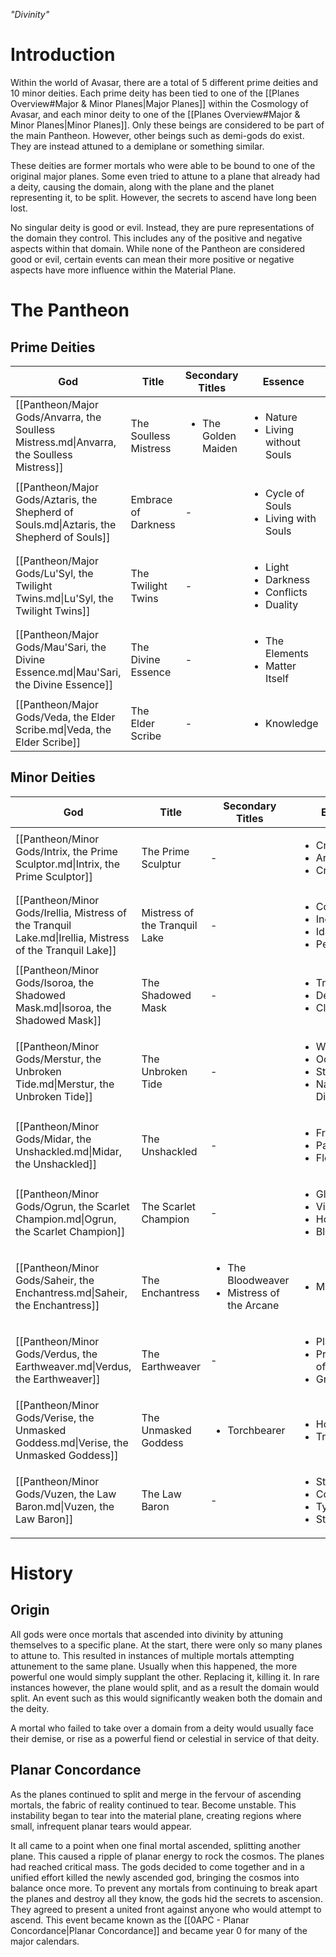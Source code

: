 *"Divinity"*
# Introduction
Within the world of Avasar, there are a total of 5 different prime deities and 10 minor deities. Each prime deity has been tied to one of the [[Planes Overview#Major & Minor Planes|Major Planes]] within the Cosmology of Avasar, and each minor deity to one of the [[Planes Overview#Major & Minor Planes|Minor Planes]]. Only these beings are considered to be part of the main Pantheon. However, other beings such as demi-gods do exist. They are instead attuned to a demiplane or something similar.

These deities are former mortals who were able to be bound to one of the original major planes. Some even tried to attune to a plane that already had a deity, causing the domain, along with the plane and the planet representing it, to be split. However, the secrets to ascend have long been lost.

No singular deity is good or evil. Instead, they are pure representations of the domain they control. This includes any of the positive and negative aspects within that domain. While none of the Pantheon are considered good or evil, certain events can mean their more positive or negative aspects have more influence within the Material Plane.
# The Pantheon
## Prime Deities
<!-- QueryToSerialize: TABLE WITHOUT ID file.link AS "God", title AS "Title", secondary_titles AS "Secondary Titles", essence AS "Essence", link(plane) AS "Plane" FROM #god AND #major_god WHERE title != null SORT file.link ASC -->
<!-- SerializedQuery: TABLE WITHOUT ID file.link AS "God", title AS "Title", secondary_titles AS "Secondary Titles", essence AS "Essence", link(plane) AS "Plane" FROM #god AND #major_god WHERE title != null SORT file.link ASC -->
| God                                                                                       | Title                 | Secondary Titles                    | Essence                                                                    | Plane                                                                                                                           |
| ----------------------------------------------------------------------------------------- | --------------------- | ----------------------------------- | -------------------------------------------------------------------------- | ------------------------------------------------------------------------------------------------------------------------------- |
| [[Pantheon/Major Gods/Anvarra, the Soulless Mistress.md\|Anvarra, the Soulless Mistress]] | The Soulless Mistress | <ul><li>The Golden Maiden</li></ul> | <ul><li>Nature</li><li>Living without Souls</li></ul>                      | [[Cosmology/Inner Planes/Vylmat, Plane of Life.md\|Vylmat, Plane of Life]]                                                      |
| [[Pantheon/Major Gods/Aztaris, the Shepherd of Souls.md\|Aztaris, the Shepherd of Souls]] | Embrace of Darkness   | \-                                  | <ul><li>Cycle of Souls</li><li>Living with Souls</li></ul>                 | [[Cosmology/Inner Planes/The Dark Beyond.md\|The Dark Beyond]]                                                                  |
| [[Pantheon/Major Gods/Lu'Syl, the Twilight Twins.md\|Lu'Syl, the Twilight Twins]]         | The Twilight Twins    | \-                                  | <ul><li>Light</li><li>Darkness</li><li>Conflicts</li><li>Duality</li></ul> | <ul><li>[[Cosmology/Inner Planes/Luminaria.md\|Luminaria]]</li><li>[[Cosmology/Inner Planes/Tenebris.md\|Tenebris]]</li></ul> |
| [[Pantheon/Major Gods/Mau'Sari, the Divine Essence.md\|Mau'Sari, the Divine Essence]]     | The Divine Essence    | \-                                  | <ul><li>The Elements</li><li>Matter Itself</li></ul>                       | [[Cosmology/Inner Planes/Elemental Plane of Chaos.md\|Elemental Plane of Chaos]]                                                |
| [[Pantheon/Major Gods/Veda, the Elder Scribe.md\|Veda, the Elder Scribe]]                 | The Elder Scribe      | \-                                  | <ul><li>Knowledge</li></ul>                                                | [[Cosmology/Inner Planes/Gnosis, Plane of Knowledge.md\|Gnosis, Plane of Knowledge]]                                            |
<!-- SerializedQuery END -->
## Minor Deities
<!-- QueryToSerialize: TABLE WITHOUT ID file.link AS "God", title AS "Title", secondary_titles AS "Secondary Titles", essence AS "Essence", link(plane) AS "Plane" FROM #god AND #minor_god WHERE title != null SORT file.link ASC -->
<!-- SerializedQuery: TABLE WITHOUT ID file.link AS "God", title AS "Title", secondary_titles AS "Secondary Titles", essence AS "Essence", link(plane) AS "Plane" FROM #god AND #minor_god WHERE title != null SORT file.link ASC -->
| God                                                                                                       | Title                         | Secondary Titles                                                 | Essence                                                                           | Plane                                                                                            |
| --------------------------------------------------------------------------------------------------------- | ----------------------------- | ---------------------------------------------------------------- | --------------------------------------------------------------------------------- | ------------------------------------------------------------------------------------------------ |
| [[Pantheon/Minor Gods/Intrix, the Prime Sculptor.md\|Intrix, the Prime Sculptor]]                         | The Prime Sculptur            | \-                                                               | <ul><li>Creativity</li><li>Art</li><li>Craftsmanship</li></ul>                    | [[Cosmology/Inner Planes/Sutya, Plane of Artisans.md\|Sutya, Plane of Artisans]]                 |
| [[Pantheon/Minor Gods/Irellia, Mistress of the Tranquil Lake.md\|Irellia, Mistress of the Tranquil Lake]] | Mistress of the Tranquil Lake | \-                                                               | <ul><li>Cooperation</li><li>Indifference</li><li>Idleness</li><li>Peace</li></ul> | [[Cosmology/Inner Planes/Kalament, Plane of Peace.md\|Kalament, Plane of Peace]]                 |
| [[Pantheon/Minor Gods/Isoroa, the Shadowed Mask.md\|Isoroa, the Shadowed Mask]]                           | The Shadowed Mask             | \-                                                               | <ul><li>Trickery</li><li>Deception</li><li>Cleverness</li></ul>                   | [[Cosmology/Inner Planes/Eatrev, Plane of Lies.md\|Eatrev, Plane of Lies]]                       |
| [[Pantheon/Minor Gods/Merstur, the Unbroken Tide.md\|Merstur, the Unbroken Tide]]                         | The Unbroken Tide             | \-                                                               | <ul><li>Weather</li><li>Oceans</li><li>Storms</li><li>Natural Disasters</li></ul> | [[Cosmology/Inner Planes/Terozin, Plane of Weather & Seas.md\|Terozin, Plane of Weather & Seas]] |
| [[Pantheon/Minor Gods/Midar, the Unshackled.md\|Midar, the Unshackled]]                                   | The Unshackled                | \-                                                               | <ul><li>Freedom</li><li>Pandemonium</li><li>Flexibility</li></ul>                 | [[Cosmology/Inner Planes/Kaos.md\|Kaos]]                                                         |
| [[Pantheon/Minor Gods/Ogrun, the Scarlet Champion.md\|Ogrun, the Scarlet Champion]]                       | The Scarlet Champion          | \-                                                               | <ul><li>Glory</li><li>Violence</li><li>Honor</li><li>Bloodshed</li></ul>          | [[Cosmology/Inner Planes/Stratosia, Plane of War.md\|Stratosia, Plane of War]]                   |
| [[Pantheon/Minor Gods/Saheir, the Enchantress.md\|Saheir, the Enchantress]]                               | The Enchantress               | <ul><li>The Bloodweaver</li><li>Mistress of the Arcane</li></ul> | <ul><li>Magic</li></ul>                                                           | [[Cosmology/Inner Planes/Aurora Ortus.md\|Aurora Ortus]]                                         |
| [[Pantheon/Minor Gods/Verdus, the Earthweaver.md\|Verdus, the Earthweaver]]                               | The Earthweaver               | \-                                                               | <ul><li>Plants</li><li>Preservation of Nature</li><li>Growth</li></ul>            | [[Cosmology/Inner Planes/Feralia.md\|Feralia]]                                                   |
| [[Pantheon/Minor Gods/Verise, the Unmasked Goddess.md\|Verise, the Unmasked Goddess]]                     | The Unmasked Goddess          | <ul><li>Torchbearer</li></ul>                                    | <ul><li>Honesty</li><li>Truth Seeking</li></ul>                                   | [[Cosmology/Inner Planes/Vertae, Plane of Truth.md\|Vertae, Plane of Truth]]                     |
| [[Pantheon/Minor Gods/Vuzen, the Law Baron.md\|Vuzen, the Law Baron]]                                     | The Law Baron                 | \-                                                               | <ul><li>Structure</li><li>Control</li><li>Tyranny</li><li>Stability</li></ul>     | [[Cosmology/Inner Planes/Orthosia, Plane of Order.md\|Orthosia, Plane of Order]]                 |
<!-- SerializedQuery END -->
# History
## Origin
All gods were once mortals that ascended into divinity by attuning themselves to a specific plane. At the start, there were only so many planes to attune to. This resulted in instances of multiple mortals attempting attunement to the same plane. Usually when this happened, the more powerful one would simply supplant the other. Replacing it, killing it. In rare instances however, the plane would split, and as a result the domain would split. An event such as this would significantly weaken both the domain and the deity.

A mortal who failed to take over a domain from a deity would usually face their demise, or rise as a powerful fiend or celestial in service of that deity.
## Planar Concordance
As the planes continued to split and merge in the fervour of ascending mortals, the fabric of reality continued to tear. Become unstable. This instability began to tear into the material plane, creating regions where small, infrequent planar tears would appear.

It all came to a point when one final mortal ascended, splitting another plane. This caused a ripple of planar energy to rock the cosmos. The planes had reached critical mass. The gods decided to come together and in a unified effort killed the newly ascended god, bringing the cosmos into balance once more. To prevent any mortals from continuing to break apart the planes and destroy all they know, the gods hid the secrets to ascension. They agreed to present a united front against anyone who would attempt to ascend. This event became known as the [[0APC - Planar Concordance|Planar Concordance]] and became year 0 for many of the major calendars.
